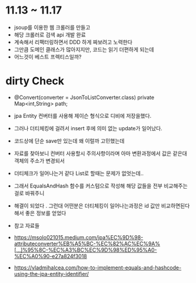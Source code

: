 
# 11.13 ~ 11.17

- jsoup를 이용한 웹 크롤러를 만들고
- 해당 크롤러로 검색 api 개발 완료
- 계속해서 리팩터링하면서 DDD 하게 짜보려고 노력한다
- 그만큼 도메인 클래스가 많아지지만, 코드는 읽기 더편하게 되는데
- 어느것이 베스트 프렉티스일까?


# dirty Check

- 	@Convert(converter = JsonToListConverter.class)
     private Map<int,String> path;
- jpa Entity 컨버터를 사용해 제이슨 형식으로 디비에 저장을했다.
- 그러나 더티체킹에 걸려서 insert 후에 의미 없는 update가 일어났다.
- 코드상에 단순 save만 있는데 왜 이럴까 고민했는데
- 자료를 찾아보니 컨버터 사용할시 주의사항이라며 아마 변환과정에서 값은 같은대 객체의 주소가 변경되서
- 더티체크가 일어나는거 같다 List로 할때는 문제가 없엇는데..
- 그래서 EqualsAndHash 함수를 커스텀으로 작성해 해당 값들을 전부 비교해주는걸로 바꿔주니
- 해결이 되었다 . 그런대 어떤분은 더티체킹이 일어나는과정은 id 값만 비교하면된다해서 좋은 정보를 얻었다

- 참고 자료들
- https://msolo021015.medium.com/jpa%EC%9D%98-attributeconverter%EB%A5%BC-%EC%82%AC%EC%9A%[…]%95%8C-%EC%A3%BC%EC%9D%98%ED%95%A0-%EC%A0%90-e27a824f3018
- https://vladmihalcea.com/how-to-implement-equals-and-hashcode-using-the-jpa-entity-identifier/


